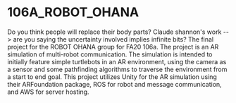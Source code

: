 # 106A_ROBOT_OHANA
Do you think people will replace their body parts?   Claude shannon's work --> are you saying the uncertainty involved implies infinite bits?   The final project for the ROBOT OHANA group for FA20 106a. The project is an AR simulation of multi-robot communication. The simulation is intended to initially feature simple turtlebots in an AR environment, using the camera as a sensor and some pathfinding algorithms to traverse the environment from a start to end goal. This project utilizes Unity for the AR simulation using their ARFoundation package, ROS for robot and message communication, and AWS for server hosting.
